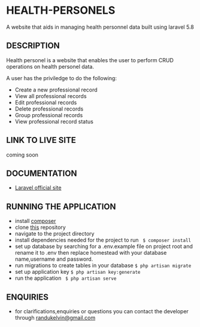 
# HEALTH-PERSONELS
A website that aids in managing health personnel data built using laravel 5.8

## DESCRIPTION
Health personel is a website that enables the user to perform CRUD operations on health personel data.

A user has the priviledge to do the following:
- Create a new professional record
- View all professional records
- Edit professional records
- Delete professional records
- Group professional records
- View professional record status


## LINK TO LIVE SITE
coming soon

## DOCUMENTATION
- [Laravel official site](https://laravel.com/)

## RUNNING THE APPLICATION
- install  [composer](https://getcomposer.org/) 
- clone [this](https://github.com/kelvinrandu/health-personels.git) repository
- navigate to the project directory
- install dependencies needed for the project to run
``` $ composer install```
- set up database by searching  for a .env.example file on project root and rename it to .env then  replace homestead with your database name,username and password.
- run migrations to create tables in your database
```$ php artisan migrate```
- set up application key
```$ php artisan key:generate```
- run the application
``` $ php artisan serve```

## ENQUIRIES
- for clarifications,enquiries or questions you can contact the developer through randukelvin@gmail.com

